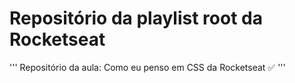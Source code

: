 # Repositório da playlist root da Rocketseat

'''
 Repositório da aula: Como eu penso em CSS da Rocketseat ✅
'''